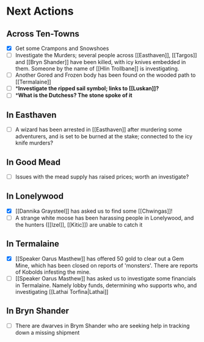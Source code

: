 # Next Actions
## Across Ten-Towns
 - [x] Get some Crampons and Snowshoes
 - [ ] Investigate the Murders; several people across [[Easthaven]], [[Targos]] and [[Bryn Shander]] have been killed, with icy knives embedded in them. Someone by the name of [[Hlin Trollbane]] is investigating.
 - [ ] Another Gored and Frozen body has been found on the wooded path to [[Termalaine]]
 - [ ] ***Investigate the ripped sail symbol; links to [[Luskan]]?**
 - [ ] ***What is the Dutchess? The stone spoke of it**

## In Easthaven
- [ ] A wizard has been arrested in [[Easthaven]] after murdering some adventurers, and is set to be burned at the stake; connected to the icy knife murders?

## In Good Mead
- [ ] Issues with the mead supply has raised prices; worth an investigate?

## In Lonelywood
- [x] [[Dannika Graysteel]] has asked us to find some [[Chwingas]]!
- [ ] A strange white moose has been harassing people in Lonelywood, and the hunters ([[Izel]], [[Kitic]]) are unable to catch it

## In Termalaine
- [x] [[Speaker Oarus Masthew]] has offered 50 gold to clear out a Gem Mine, which has been closed on reports of 'monsters'. There are reports of Kobolds infesting the mine.
- [ ] [[Speaker Oarus Masthew]] has asked us to investigate some financials in Termalaine. Namely lobby funds, determining who supports who, and investigating [[Lathai Torfina|Lathai]]

## In Bryn Shander
- [ ] There are dwarves in Brym Shander who are seeking help in tracking down a missing shipment